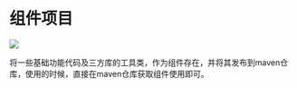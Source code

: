 # 组件项目

[![](https://jitpack.io/v/zhaowenliang/BuddiesComponent.svg)](https://jitpack.io/#zhaowenliang/BuddiesComponent)

将一些基础功能代码及三方库的工具类，作为组件存在，并将其发布到maven仓库，使用的时候，直接在maven仓库获取组件使用即可。
